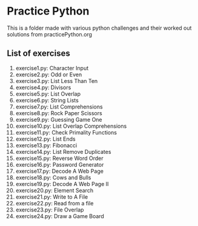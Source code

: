 # Practice Python
This is a folder made with various python challenges
and their worked out solutions from practicePython.org

## List of exercises

1)    exercise1.py:     Character Input
2)    exercise2.py:     Odd or Even
3)    exercise3.py:     List Less Than Ten
4)    exercise4.py:     Divisors
5)    exercise5.py:     List Overlap
6)    exercise6.py:     String Lists
7)    exercise7.py:     List Comprehensions
8)    exercise8.py:     Rock Paper Scissors
9)    exercise9.py:     Guessing Game One
10)   exercise10.py:    List Overlap Comprehensions
11)   exercise11.py:    Check Primality Functions
12)   exercise12.py:    List Ends
13)   exercise13.py:    Fibonacci
14)   exercise14.py:    List Remove Duplicates
15)   exercise15.py:    Reverse Word Order
16)   exercise16.py:    Password Generator
17)   exercise17.py:    Decode A Web Page
18)   exercise18.py:    Cows and Bulls
19)   exercise19.py:    Decode A Web Page II
20)   exercise20.py:    Element Search
21)   exercise21.py:    Write to A File
22)   exercise22.py:    Read from a file
23)   exercise23.py:    File Overlap
24)   exercise24.py:    Draw a Game Board
